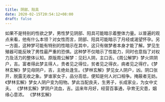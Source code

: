 ```yaml
---
title: 阴部、阳具
date: 2020-02-15T20:54:12+08:00
draft: false
---
```


如果不是特别的性欲之梦，男性梦见阴部、阳具可能暗示着整体力量。以普遍的观点来看，他有什么本领？对女性而言，阴部、阳具可能暗示了月经或渴望怀孕。另一方面，这种梦可能有特别的性暗示在其中，这只有做梦者本身才能了解。梦见生殖器可能反映了男性最严重的恐惧。这种梦不仅暗示了性能力，同时也意指了对权力及活力的整体认知。原版周公解梦：见妇人阴，主口舌。《周公解梦》梦火烘阴户，吉。富者得此梦主得人，贵者见之得位，贫者见之得衣，病者见之得疗。《梦林玄解》梦见母阴户，吉，主绝处逢生。《梦林玄解》梦见女人阴户，凶。阴口张开，脱露无收之象。梦谁家女子，品分高低，便知是何人对口相争。掩蔽者无妨。《梦林玄解》梦女人阴户变为阳物。梦此当配良夫，生男子，长成家业，为女中丈夫。 《梦林玄解》梦阴户流血，吉。运来年月好，经营百事通，孕育无灾患，姻缘心意浓。 《梦林玄解》